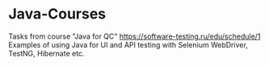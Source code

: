 # Java-Courses
Tasks from course "Java for QC" https://software-testing.ru/edu/schedule/1  
Examples of using Java for UI and API testing with Selenium WebDriver, TestNG, Hibernate etc.
